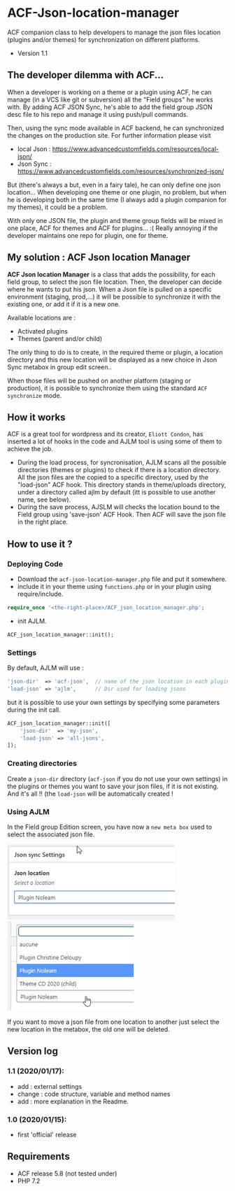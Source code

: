 # ACF-Json-location-manager
ACF companion class to help developers to manage the json files location (plugins and/or themes) for synchronization 
on different platforms.

- Version 1.1

## The developer dilemma with ACF...

When a developer is working on a theme or a plugin using ACF, he can manage (in a VCS like git or subversion) all the 
"Field groups" he works with. By adding ACF JSON Sync, he's able to add the field group JSON desc file to his repo 
and manage it using push/pull commands.

Then, using the sync mode available in ACF backend, he can synchronized the changes on the production site.
For further information please visit
- local Json : https://www.advancedcustomfields.com/resources/local-json/
- Json Sync : https://www.advancedcustomfields.com/resources/synchronized-json/

But (there's always a but, even in a fairy tale), he can only define one json location... When developing one theme 
or one plugin, no problem, but when he is developing both in the same time (I always add a plugin companion for my 
themes), it could be a problem.

With only one JSON file, the plugin and theme group fields will be mixed in one place, ACF for themes and ACF for 
plugins... :( Really annoying if the developer maintains one repo for plugin, one for theme.

## My solution : ACF Json location Manager

**ACF Json location Manager** is a class that adds the possibility, for each field group, to select the json file
 location. Then, the developer can decide where he wants to put his json. When a Json file is pulled on a specific 
 environment (staging, prod,...) it will be possible to synchronize it with the existing one, or add it if it is
 a new one.

Available locations are :
- Activated plugins
- Themes (parent and/or child)

The only thing to do is to create, in the required theme or plugin, a location directory and this new location will
 be displayed as a new choice in Json Sync metabox in group edit screen..

When those files will be pushed on another platform (staging or production), it is  possible to synchronize them 
using the standard `ACF synchronize` mode.

## How it works 
ACF is a great tool for wordpress and its creator, `Eliott Condon`, has inserted a lot of hooks in the code and 
AJLM tool is using some of them to achieve the job.

- During the load process, for syncronisation, AJLM scans all the possible directories (themes or plugins) to check
 if there is a location directory. All the json files are the copied to a specific directory, used by the
  "load-json" ACF hook. This directory stands in theme/uploads directory, under a directory called ajlm by default 
  (itt is possible to use another name, see below).
- During the save process, AJSLM will checks the location bound to the Field group using 'save-json' ACF Hook. 
Then ACF will save the json file in the right place.

## How to use it ?

### Deploying Code

- Download the `acf-json-location-manager.php` file and put it somewhere.
- include it in your theme using `functions.php` or in your plugin using require/include.
``` PHP
require_once '<the-right-place>/ACF_json_location_manager.php';

```
- init AJLM.
```PHP
ACF_json_location_manager::init();
```
### Settings

By default, AJLM will use :
```PHP
'json-dir'  => 'acf-json',  // name of the json location in each plugin/theme
'load-json' => 'ajlm',      // Dir used for loading jsons
```
but it is possible to use your own settings by specifying some parameters during the init call.
```PHP
ACF_json_location_manager::init([
    'json-dir'  => 'my-json', 
    'load-json' => 'all-jsons',
]);
```
### Creating directories
Create a `json-dir` directory (`acf-json` if you do not use your own settings) in the plugins or themes you want 
to save your json files, if it is not existing. And it's all !! (the `load-json` will be automatically created !


### Using AJLM

In the Field group Edition screen, you have now a `new meta box` used to select the associated json file.

![Meta Box 1](./docs/meta-1.png) ![Meta Box 2](./docs/meta-2.png)

If you want to move a json file from one location to another just select the new location in the metabox,
the old one will be deleted.



## Version log

### 1.1  (2020/01/17): 
- add : external settings
- change : code structure, variable and method names
- add : more explanation in the Readme.
              
### 1.0  (2020/01/15): 
- first 'official' release 

## Requirements
- ACF release 5.8 (not tested under)
- PHP 7.2

